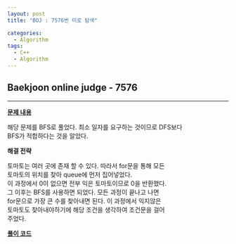 ```yaml
---
layout: post
title: "BOJ : 7576번 미로 탐색"

categories:
  - Algorithm
tags:
  - C++
  - Algorithm
---
```


## Baekjoon online judge - 7576 
***  
  
[__문제 내용__](https://www.acmicpc.net/problem/7576)  
  
해당 문제를 BFS로 풀었다. 최소 일자를 요구하는 것이므로 DFS보다  
BFS가 적합하다는 것을 알았다.   
  
__해결 전략__  

토마토는 여러 곳에 존재 할 수 있다. 따라서 for문을 통해 모든  
토마토의 위치를 찾아 queue에 먼저 집어넣었다.  
이 과정에서 0이 없으면 전부 익은 토마토이므로 0을 반환했다.  
그 이후는 BFS를 사용하면 되었다. 모든 과정이 끝나고 나면  
for문으로 가장 큰 수를 찾아내면 된다. 이 과정에서 익지않은  
토마토도 찾아내야하기에 해당 조건을 생각하여 조건문을 걸어  
주었다.  
  
[__풀이 코드__](http://boj.kr/54308c4543df4e0fbbf6b8d52420ce97)




